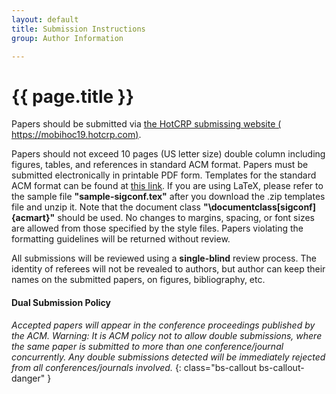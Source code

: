 ```yaml
---
layout: default
title: Submission Instructions
group: Author Information

---
```


# {{ page.title }}

Papers should be submitted via [the HotCRP submissing website ( https://mobihoc19.hotcrp.com)]( https://mobihoc19.hotcrp.com).

Papers should not exceed 10 pages (US letter size) double column including figures, tables, and references in standard ACM format.
Papers must be submitted electronically in printable PDF form.
Templates for the standard ACM format can be found at [this link](http://www.acm.org/publications/article-templates/proceedings-template.html).
If you are using LaTeX, please refer to the sample file **"sample-sigconf.tex"** after you download the .zip templates file and unzip it. Note that the document class **"\documentclass[sigconf]{acmart}"** should be used. No changes to margins, spacing, or font sizes are allowed from those specified by the style files. Papers violating the formatting guidelines will be returned without review.

All submissions will be reviewed using a **single-blind** review process.
The identity of referees will not be revealed to authors, but author can keep their names on the submitted papers, on figures, bibliography, etc.

#### Dual Submission Policy

*Accepted papers will appear in the conference proceedings published by the ACM. Warning: It is ACM policy not to allow double submissions, where the same paper is submitted to more than one conference/journal concurrently. Any double submissions detected will be immediately rejected from all conferences/journals involved.*
{: class="bs-callout bs-callout-danger" }
